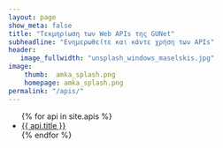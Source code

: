 ```yaml
---
layout: page
show_meta: false
title: "Τεκμηρίωση των Web APIs της GUNet"
subheadline: "Ενημερωθείτε και κάντε χρήση των APIs"
header:
   image_fullwidth: "unsplash_windows_maselskis.jpg"
image:
    thumb:  amka_splash.png
    homepage: amka_splash.png
permalink: "/apis/"
---
```

<ul>
    {% for api in site.apis %}
    <li><a href="{{ site.url }}{{ api.url }}">{{ api.title }}</a></li>
    {% endfor %}
</ul>
